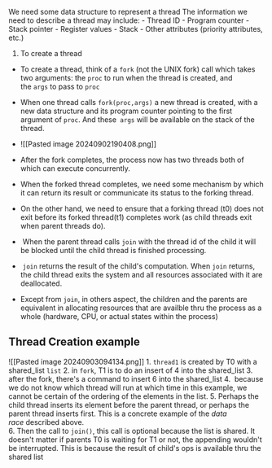 We need some data structure to represent a thread
The information we need to describe a thread may include:
	- Thread ID
	- Program counter
	- Stack pointer
	- Register values
	- Stack
	- Other attributes (priority attributes, etc.)
1. To create a thread
- To create a thread, think of a `fork` (not the UNIX fork) call which takes two arguments: the `proc` to run when the thread is created, and the `args` to pass to `proc`
- When one thread calls `fork(proc,args)` a new thread is created, with a new data structure and its program counter pointing to the first argument of `proc`. And these` args` will be available on the stack of the thread.  
- ![[Pasted image 20240902190408.png]]

- After the fork completes, the process now has two threads both of which can execute concurrently.
- When the forked thread completes, we need some mechanism by which it can return its result or communicate its status to the forking thread.
- On the other hand, we need to ensure that a forking thread (t0) does not exit before its forked thread(t1) completes work (as child threads exit when parent threads do).
-  When the parent thread calls `join` with the thread id of the child it will be blocked until the child thread is finished processing.
-  `join` returns the result of the child's computation. When `join` returns, the child thread exits the system and all resources associated with it are deallocated.
- Except from `join`, in others aspect, the children and the parents are equivalent in allocating resources that are availble thru the process as a whole (hardware, CPU, or actual states within the process)

## Thread Creation example

![[Pasted image 20240903094134.png]]
	1. `thread1`  is created by T0 with a shared_list `list`
	2. in `fork`, T1 is to do an insert of 4 into the shared_list
	3. after the fork, there's a command to insert 6 into the shared_list 
	4.  because we do not know which thread will run at which time in this example, we cannot be certain of the ordering of the elements in the list.
	5. Perhaps the child thread inserts its element before the parent thread, or perhaps the parent thread inserts first. This is a concrete example of the _data race_ described above.\
	6. Then the call to `join()`, this call is optional because the list is shared. It doesn't matter if parents T0 is waiting for T1 or not, the appending wouldn't be interrupted. This is because the result of child's ops is available thru the shared list


